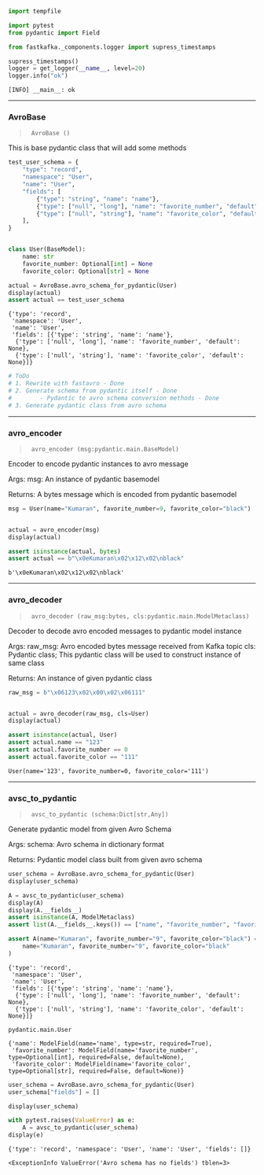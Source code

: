 
<!-- WARNING: THIS FILE WAS AUTOGENERATED! DO NOT EDIT! -->

``` python
import tempfile

import pytest
from pydantic import Field

from fastkafka._components.logger import supress_timestamps
```

``` python
supress_timestamps()
logger = get_logger(__name__, level=20)
logger.info("ok")
```

    [INFO] __main__: ok

------------------------------------------------------------------------

### AvroBase

>      AvroBase ()

This is base pydantic class that will add some methods

``` python
test_user_schema = {
    "type": "record",
    "namespace": "User",
    "name": "User",
    "fields": [
        {"type": "string", "name": "name"},
        {"type": ["null", "long"], "name": "favorite_number", "default": None},
        {"type": ["null", "string"], "name": "favorite_color", "default": None},
    ],
}


class User(BaseModel):
    name: str
    favorite_number: Optional[int] = None
    favorite_color: Optional[str] = None
```

``` python
actual = AvroBase.avro_schema_for_pydantic(User)
display(actual)
assert actual == test_user_schema
```

    {'type': 'record',
     'namespace': 'User',
     'name': 'User',
     'fields': [{'type': 'string', 'name': 'name'},
      {'type': ['null', 'long'], 'name': 'favorite_number', 'default': None},
      {'type': ['null', 'string'], 'name': 'favorite_color', 'default': None}]}

``` python
# ToDo
# 1. Rewrite with fastavro - Done
# 2. Generate schema from pydantic itself - Done
#        - Pydantic to avro schema conversion methods - Done
# 3. Generate pydantic class from avro schema
```

------------------------------------------------------------------------

### avro_encoder

>      avro_encoder (msg:pydantic.main.BaseModel)

Encoder to encode pydantic instances to avro message

Args: msg: An instance of pydantic basemodel

Returns: A bytes message which is encoded from pydantic basemodel

``` python
msg = User(name="Kumaran", favorite_number=9, favorite_color="black")


actual = avro_encoder(msg)
display(actual)

assert isinstance(actual, bytes)
assert actual == b"\x0eKumaran\x02\x12\x02\nblack"
```

    b'\x0eKumaran\x02\x12\x02\nblack'

------------------------------------------------------------------------

### avro_decoder

>      avro_decoder (raw_msg:bytes, cls:pydantic.main.ModelMetaclass)

Decoder to decode avro encoded messages to pydantic model instance

Args: raw_msg: Avro encoded bytes message received from Kafka topic cls:
Pydantic class; This pydantic class will be used to construct instance
of same class

Returns: An instance of given pydantic class

``` python
raw_msg = b"\x06123\x02\x00\x02\x06111"


actual = avro_decoder(raw_msg, cls=User)
display(actual)

assert isinstance(actual, User)
assert actual.name == "123"
assert actual.favorite_number == 0
assert actual.favorite_color == "111"
```

    User(name='123', favorite_number=0, favorite_color='111')

------------------------------------------------------------------------

### avsc_to_pydantic

>      avsc_to_pydantic (schema:Dict[str,Any])

Generate pydantic model from given Avro Schema

Args: schema: Avro schema in dictionary format

Returns: Pydantic model class built from given avro schema

``` python
user_schema = AvroBase.avro_schema_for_pydantic(User)
display(user_schema)

A = avsc_to_pydantic(user_schema)
display(A)
display(A.__fields__)
assert isinstance(A, ModelMetaclass)
assert list(A.__fields__.keys()) == ["name", "favorite_number", "favorite_color"]

assert A(name="Kumaran", favorite_number="9", favorite_color="black") == User(
    name="Kumaran", favorite_number="9", favorite_color="black"
)
```

    {'type': 'record',
     'namespace': 'User',
     'name': 'User',
     'fields': [{'type': 'string', 'name': 'name'},
      {'type': ['null', 'long'], 'name': 'favorite_number', 'default': None},
      {'type': ['null', 'string'], 'name': 'favorite_color', 'default': None}]}

    pydantic.main.User

    {'name': ModelField(name='name', type=str, required=True),
     'favorite_number': ModelField(name='favorite_number', type=Optional[int], required=False, default=None),
     'favorite_color': ModelField(name='favorite_color', type=Optional[str], required=False, default=None)}

``` python
user_schema = AvroBase.avro_schema_for_pydantic(User)
user_schema["fields"] = []

display(user_schema)

with pytest.raises(ValueError) as e:
    A = avsc_to_pydantic(user_schema)
display(e)
```

    {'type': 'record', 'namespace': 'User', 'name': 'User', 'fields': []}

    <ExceptionInfo ValueError('Avro schema has no fields') tblen=3>
